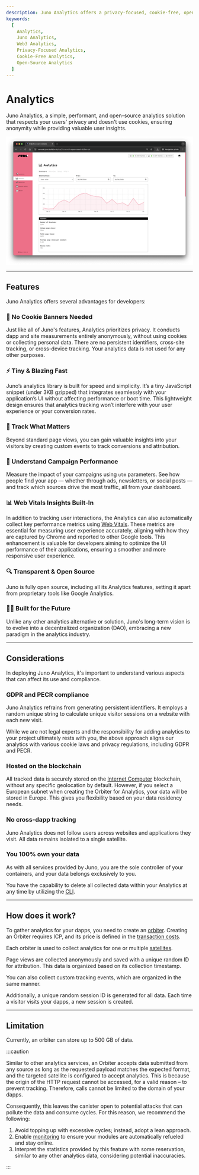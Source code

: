 ```yaml
---
description: Juno Analytics offers a privacy-focused, cookie-free, open-source web3 analytics solution. Ensure user anonymity while gaining valuable insights.
keywords:
  [
    Analytics,
    Juno Analytics,
    Web3 Analytics,
    Privacy-Focused Analytics,
    Cookie-Free Analytics,
    Open-Source Analytics
  ]
---
```


# Analytics

Juno Analytics, a simple, performant, and open-source analytics solution that respects your users' privacy and doesn't use cookies, ensuring anonymity while providing valuable user insights.

![A screenshot of the Juno's Analytics dashboard](../../img/analytics/analytics-dashboard.webp)

---

## Features

Juno Analytics offers several advantages for developers:

### 🍪 No Cookie Banners Needed

Just like all of Juno's features, Analytics prioritizes privacy. It conducts dapp and site measurements entirely anonymously, without using cookies or collecting personal data. There are no persistent identifiers, cross-site tracking, or cross-device tracking. Your analytics data is not used for any other purposes.

### ⚡️ Tiny & Blazing Fast

Juno’s analytics library is built for speed and simplicity. It’s a tiny JavaScript snippet (under 3KB gzipped) that integrates seamlessly with your application’s UI without affecting performance or boot time. This lightweight design ensures that analytics tracking won’t interfere with your user experience or your conversion rates.

### 🎯 Track What Matters

Beyond standard page views, you can gain valuable insights into your visitors by creating custom events to track conversions and attribution.

### 📣 Understand Campaign Performance

Measure the impact of your campaigns using `utm` parameters. See how people find your app — whether through ads, newsletters, or social posts — and track which sources drive the most traffic, all from your dashboard.

### 📊 Web Vitals Insights Built-In

In addition to tracking user interactions, the Analytics can also automatically collect key performance metrics using [Web Vitals](https://web.dev/articles/vitals). These metrics are essential for measuring user experience accurately, aligning with how they are captured by Chrome and reported to other Google tools. This enhancement is valuable for developers aiming to optimize the UI performance of their applications, ensuring a smoother and more responsive user experience.

### 🔍 Transparent & Open Source

Juno is fully open source, including all its Analytics features, setting it apart from proprietary tools like Google Analytics.

### 🧑‍🚀 Built for the Future

Unlike any other analytics alternative or solution, Juno's long-term vision is to evolve into a decentralized organization (DAO), embracing a new paradigm in the analytics industry.

---

## Considerations

In deploying Juno Analytics, it's important to understand various aspects that can affect its use and compliance.

### GDPR and PECR compliance

Juno Analytics refrains from generating persistent identifiers. It employs a random unique string to calculate unique visitor sessions on a website with each new visit.

While we are not legal experts and the responsibility for adding analytics to your project ultimately rests with you, the above approach aligns our analytics with various cookie laws and privacy regulations, including GDPR and PECR.

### Hosted on the blockchain

All tracked data is securely stored on the [Internet Computer](https://internetcomputer.org/) blockchain, without any specific geolocation by default. However, if you select a European subnet when creating the Orbiter for Analytics, your data will be stored in Europe. This gives you flexibility based on your data residency needs.

### No cross-dapp tracking

Juno Analytics does not follow users across websites and applications they visit. All data remains isolated to a single satellite.

### You 100% own your data

As with all services provided by Juno, you are the sole controller of your containers, and your data belongs exclusively to you.

You have the capability to delete all collected data within your Analytics at any time by utilizing the [CLI].

---

## How does it work?

To gather analytics for your dapps, you need to create an [orbiter]. Creating an Orbiter requires ICP, and its price is defined in the [transaction costs](../../pricing#transaction-costs).

Each orbiter is used to collect analytics for one or multiple [satellites].

Page views are collected anonymously and saved with a unique random ID for attribution. This data is organized based on its collection timestamp.

You can also collect custom tracking events, which are organized in the same manner.

Additionally, a unique random session ID is generated for all data. Each time a visitor visits your dapps, a new session is created.

---

## Limitation

Currently, an orbiter can store up to 500 GB of data.

:::caution

Similar to other analytics services, an Orbiter accepts data submitted from any source as long as the requested payload matches the expected format, and the targeted satellite is configured to accept analytics. This is because the origin of the HTTP request cannot be accessed, for a valid reason – to prevent tracking. Therefore, calls cannot be limited to the domain of your dapps.

Consequently, this leaves the canister open to potential attacks that can pollute the data and consume cycles. For this reason, we recommend the following:

1. Avoid topping up with excessive cycles; instead, adopt a lean approach.
2. Enable [monitoring](../../management/monitoring.md) to ensure your modules are automatically refueled and stay online.
3. Interpret the statistics provided by this feature with some reservation, similar to any other analytics data, considering potential inaccuracies.

:::

[CLI]: ../../reference/cli.mdx
[satellites]: ../../terminology.md#satellite
[orbiter]: ../../terminology.md#orbiter
